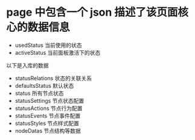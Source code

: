# page 中包含一个 json 描述了该页面核心的数据信息

- usedStatus 当前使用的状态
- activeStatus 当前面板激活下的状态

以下是入库的数据

- statusRelations 状态的关联关系
- defaultsStatus 默认状态
- status 所有节点状态
- statusSettings 节点状态配置
- statusActions 节点行为配置
- statusEvents 节点事件配置
- statusStyles 节点样式配置
- nodeDatas 节点结构等数据

